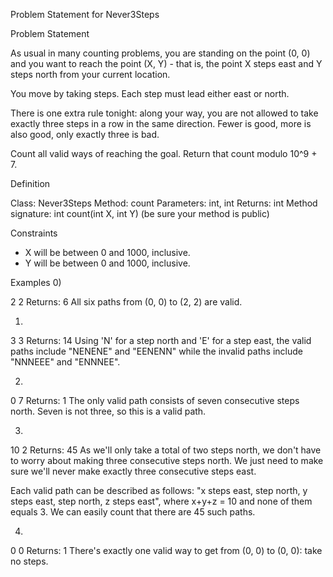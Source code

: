  Problem Statement for Never3Steps


Problem Statement
    	
As usual in many counting problems, you are standing on the point (0, 0) and you want to reach the point (X, Y) - that is, the point X steps east and Y steps north from your current location.

You move by taking steps. Each step must lead either east or north.

There is one extra rule tonight: along your way, you are not allowed to take exactly three steps in a row in the same direction. Fewer is good, more is also good, only exactly three is bad.

Count all valid ways of reaching the goal. Return that count modulo 10^9 + 7.

 
Definition
    	
Class:	Never3Steps
Method:	count
Parameters:	int, int
Returns:	int
Method signature:	int count(int X, int Y)
(be sure your method is public)
    
 
Constraints
-	X will be between 0 and 1000, inclusive.
-	Y will be between 0 and 1000, inclusive.
 
Examples
0)	
    	
2
2
Returns: 6
All six paths from (0, 0) to (2, 2) are valid.

1)	
    	
3
3
Returns: 14
Using 'N' for a step north and 'E' for a step east, the valid paths include "NENENE" and "EENENN" while the invalid paths include "NNNEEE" and "ENNNEE".

2)	
    	
0
7
Returns: 1
The only valid path consists of seven consecutive steps north. Seven is not three, so this is a valid path.

3)	
    	
10
2
Returns: 45
As we'll only take a total of two steps north, we don't have to worry about making three consecutive steps north. We just need to make sure we'll never make exactly three consecutive steps east.

Each valid path can be described as follows: "x steps east, step north, y steps east, step north, z steps east", where x+y+z = 10 and none of them equals 3. We can easily count that there are 45 such paths.

4)	
    	
0
0
Returns: 1
There's exactly one valid way to get from (0, 0) to (0, 0): take no steps.
